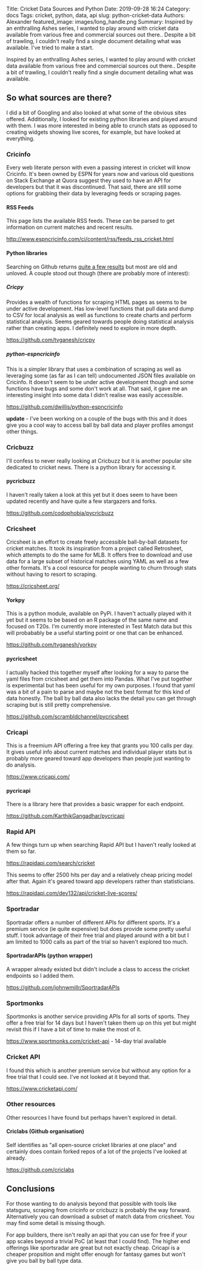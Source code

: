 Title: Cricket Data Sources and Python
Date: 2019-09-28 16:24
Category: docs
Tags: cricket, python, data, api
slug: python-cricket-data
Authors: Alexander
featured_image: images/long_handle.png
Summary: Inspired by an enthralling Ashes series, I wanted to play around with cricket data available from various free and commercial sources out there.. Despite a bit of trawling, I couldn't really find a single document detailing what was available. I've tried to make a start.

Inspired by an enthralling Ashes series, I wanted to play around with cricket data available from various free and commercial sources out there.. Despite a bit of trawling, I couldn't really find a single document detailing what was available. 
 
## So what sources are there? 
 
I did a bit of Googling and also looked at what some of the obvious sites offered. Additionally, I looked for existing python libraries and played around with them. I was more interested in being able to crunch stats as opposed to creating widgets showing live scores, for example, but have looked at everything.
 
### Cricinfo
 
Every web literate person with even a passing interest in cricket will know Cricinfo. It's been owned by ESPN for years now and various old questions on Stack Exchange at Quora suggest they used to have an API for developers but that it was discontinued. That said, there are still some options for grabbing their data by leveraging feeds or scraping pages. 
 
#### RSS Feeds
 
This page lists the available RSS feeds. These can be parsed to get information on current matches and recent results.   
 
<http://www.espncricinfo.com/ci/content/rss/feeds_rss_cricket.html>
 
#### Python libraries
 
Searching on Github returns [quite a few results](https://github.com/search?l=Python&q=cricinfo&type=Repositories) but most are old and unloved. A couple stood out though (there are probably more of interest):
 
##### Cricpy
 
Provides a wealth of functions for scraping HTML pages as seems to be under active development. Has low-level functions that pull data and dump to CSV for local analysis as well as functions to create charts and perform statistical analysis. Seems geared towards people doing statistical analysis rather than creating apps. I definitely need to explore in more depth.
 
<https://github.com/tvganesh/cricpy>
 
##### python-espncricinfo
 
This is a simpler library that uses a combination of scraping as well as leveraging some (as far as I can tell) undocumented JSON files available on Cricinfo. It doesn't seem to be under active development though and some functions have bugs and some don't work at all. That said, it gave me an interesting insight into some data I didn't realise was easily accessible. 
 
<https://github.com/dwillis/python-espncricinfo>

**update** - I've been working on a couple of the bugs with this and it does give you a cool way to access ball by ball data and player profiles amongst other things.
 
### Cricbuzz
 
I'll confess to never really looking at Cricbuzz but it is another popular site dedicated to cricket news. There is a python library for accessing it.
 
#### pycricbuzz
 
I haven't really taken a look at this yet but it does seem to have been updated recently and have quite a few stargazers and forks.
 
<https://github.com/codophobia/pycricbuzz>
 
### Cricsheet

Cricsheet is an effort to create freely accessible ball-by-ball datasets for cricket matches. It took its inspiration from a project called Retrosheet, which attempts to do the same for MLB. It offers free to download and use data for a large subset of historical matches using YAML as well as a few other formats. It's a cool resource for people wanting to churn through stats without having to resort to scraping. 

<https://cricsheet.org/>

#### Yorkpy

This is a python module, available on PyPi. I haven't actually played with it yet but it seems to be based on an R package of the same name and focused on T20s. I'm currently more interested in Test Match data but this will probabably be a useful starting point or one that can be enhanced.

<https://github.com/tvganesh/yorkpy>

#### pycricsheet

I actually hacked this together myself after looking for a way to parse the yaml files from cricsheet and get them into Pandas. What I've put together is experimental but has been useful for my own purposes. I found that yaml was a bit of a pain to parse and maybe not the best format for this kind of data honestly. The ball by ball data also lacks the detail you can get through scraping but is still pretty comprehensive.

<https://github.com/scrambldchannel/pycricsheet>

### Cricapi
 
This is a freemium API offering a free key that grants you 100 calls per day. It gives useful info about current matches and individual player stats but is probably more geared toward app developers than people just wanting to do analysis.
 
<https://www.cricapi.com/>
 
#### pycricapi
 
There is a library here that provides a basic wrapper for each endpoint.
 
<https://github.com/KarthikGangadhar/pycricapi>
 
### Rapid API
 
A few things turn up when searching Rapid API but I haven't really looked at them so far.
 
<https://rapidapi.com/search/cricket>
 
This seems to offer 2500 hits per day and a relatively cheap pricing model after that. Again it's geared toward app developers rather than statisticians. 
 
<https://rapidapi.com/dev132/api/cricket-live-scores/>
 
### Sportradar
 
Sportradar offers a number of different APIs for different sports. It's a premium service (ie quite expensive) but does provide some pretty useful stuff. I took advantage of their free trial and played around with a bit but I am limited to 1000 calls as part of the trial so haven't explored too much.
 
#### SportradarAPIs (python wrapper)
 
A wrapper already existed but didn't include a class to access the cricket endpoints so I added them. 
 
<https://github.com/johnwmillr/SportradarAPIs>
 
### Sportmonks
 
Sportmonks is another service providing APIs for all sorts of sports. They offer a free trial for 14 days but I haven't taken them up on this yet but might revisit this if I have a bit of time to make the most of it.
 
<https://www.sportmonks.com/cricket-api> - 14-day trial available
 
### Cricket API
 
I found this which is another premium service but without any option for a free trial that I could see. I've not looked at it beyond that.
 
<https://www.cricketapi.com/>

### Other resources

Other resources I have found but perhaps haven't explored in detail.

#### Criclabs (Github organisation)

Self identifies as "all open-source cricket libraries at one place" and certainly does contain forked repos of a lot of the projects I've looked at already.

<https://github.com/criclabs>

## Conclusions

For those wanting to do analysis beyond that possible with tools like statsguru, scraping from cricinfo or cricbuzz is probably the way forward. Alternatively you can download a subset of match data from cricsheet. You may find some detail is missing though. 

For app builders, there isn't really an api that you can use for free if your app scales beyond a trivial PoC (at least that I could find). The higher end offerings like sportsradar are great but not exactly cheap. Cricapi is a cheaper propsition and might offer enough for fantasy games but won't give you ball by ball type data.